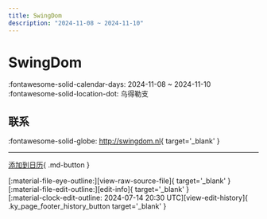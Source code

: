 ```yaml
---
title: SwingDom
description: "2024-11-08 ~ 2024-11-10"
---
```


# SwingDom 

:fontawesome-solid-calendar-days: 2024-11-08 ~ 2024-11-10  
:fontawesome-solid-location-dot: 乌得勒支  

## 联系

:fontawesome-solid-globe: <http://swingdom.nl>{ target='_blank' }  

---

[添加到日历](https://swing.news/ics/zh-Hans/2024/nl/swing-dom-2024.ics){ .md-button }

<div class="ky_page_footer" markdown>
<div class="ky_page_footer_trailing" markdown="span">
[:material-file-eye-outline:][view-raw-source-file]{ target='_blank' }
[:material-file-edit-outline:][edit-info]{ target='_blank' }
</div>
<div class="ky_page_footer_leading" markdown="span">
[:material-clock-edit-outline: 2024-07-14 20:30 UTC][view-edit-history]{ .ky_page_footer_history_button target='_blank' }
</div>
</div>

[view-raw-source-file]: https://github.com/swingdance/events/blob/main/2024/nl/swing-dom-2024.json "查看原始源文件"
[edit-info]: https://github.com/swingdance/events/issues/new?assignees=&labels=update+event&projects=&template=03-update_entity.yml&title=%5B2024%2Fnl%5D%20SwingDom&region=nl&year=2024&id=swing-dom-2024&name=SwingDom&org_id= "编辑信息"

[view-edit-history]: https://github.com/swingdance/events/commits/main/2024/nl/swing-dom-2024.json "查看编辑历史"
